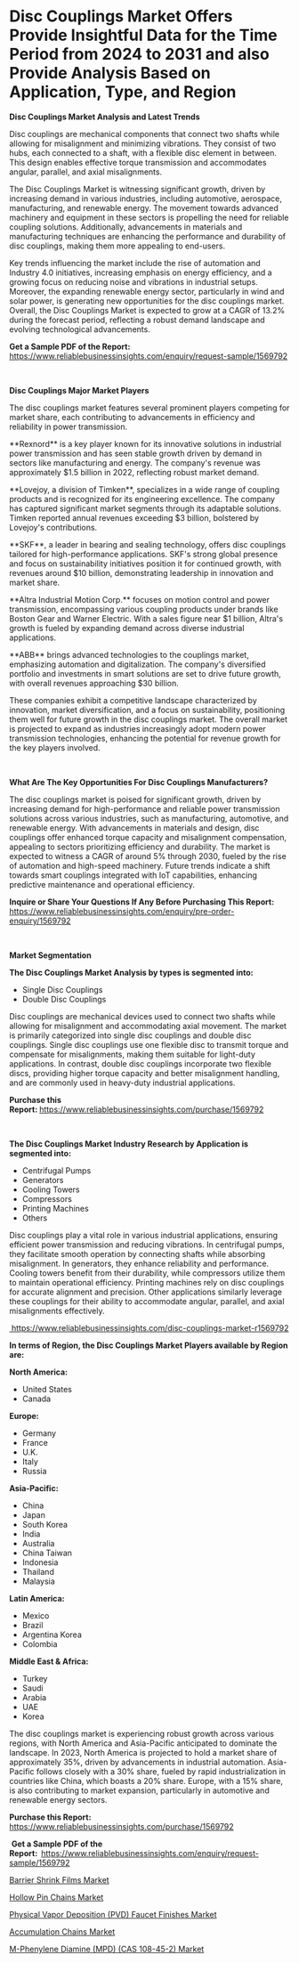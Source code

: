 <p><h1>Disc Couplings Market Offers Provide Insightful Data for the Time Period from 2024 to 2031 and also Provide Analysis Based on Application, Type, and Region</h1></p><p><strong>Disc Couplings Market Analysis and Latest Trends</strong></p>
<p><p>Disc couplings are mechanical components that connect two shafts while allowing for misalignment and minimizing vibrations. They consist of two hubs, each connected to a shaft, with a flexible disc element in between. This design enables effective torque transmission and accommodates angular, parallel, and axial misalignments.</p><p>The Disc Couplings Market is witnessing significant growth, driven by increasing demand in various industries, including automotive, aerospace, manufacturing, and renewable energy. The movement towards advanced machinery and equipment in these sectors is propelling the need for reliable coupling solutions. Additionally, advancements in materials and manufacturing techniques are enhancing the performance and durability of disc couplings, making them more appealing to end-users.</p><p>Key trends influencing the market include the rise of automation and Industry 4.0 initiatives, increasing emphasis on energy efficiency, and a growing focus on reducing noise and vibrations in industrial setups. Moreover, the expanding renewable energy sector, particularly in wind and solar power, is generating new opportunities for the disc couplings market. Overall, the Disc Couplings Market is expected to grow at a CAGR of 13.2% during the forecast period, reflecting a robust demand landscape and evolving technological advancements.</p></p>
<p><strong>Get a Sample PDF of the Report:&nbsp;</strong> <a href="https://www.reliablebusinessinsights.com/enquiry/request-sample/1569792?utm_campaign=1121&utm_medium=2&utm_source=Github&utm_content=ia&utm_term=14102024&utm_id=disc-couplings">https://www.reliablebusinessinsights.com/enquiry/request-sample/1569792</a></p>
<p>&nbsp;</p>
<p><strong>Disc Couplings Major Market Players</strong></p>
<p><p>The disc couplings market features several prominent players competing for market share, each contributing to advancements in efficiency and reliability in power transmission.</p><p>**Rexnord** is a key player known for its innovative solutions in industrial power transmission and has seen stable growth driven by demand in sectors like manufacturing and energy. The company's revenue was approximately $1.5 billion in 2022, reflecting robust market demand.</p><p>**Lovejoy, a division of Timken**, specializes in a wide range of coupling products and is recognized for its engineering excellence. The company has captured significant market segments through its adaptable solutions. Timken reported annual revenues exceeding $3 billion, bolstered by Lovejoy's contributions.</p><p>**SKF**, a leader in bearing and sealing technology, offers disc couplings tailored for high-performance applications. SKF's strong global presence and focus on sustainability initiatives position it for continued growth, with revenues around $10 billion, demonstrating leadership in innovation and market share.</p><p>**Altra Industrial Motion Corp.** focuses on motion control and power transmission, encompassing various coupling products under brands like Boston Gear and Warner Electric. With a sales figure near $1 billion, Altra's growth is fueled by expanding demand across diverse industrial applications.</p><p>**ABB** brings advanced technologies to the couplings market, emphasizing automation and digitalization. The company's diversified portfolio and investments in smart solutions are set to drive future growth, with overall revenues approaching $30 billion.</p><p>These companies exhibit a competitive landscape characterized by innovation, market diversification, and a focus on sustainability, positioning them well for future growth in the disc couplings market. The overall market is projected to expand as industries increasingly adopt modern power transmission technologies, enhancing the potential for revenue growth for the key players involved.</p></p>
<p>&nbsp;</p>
<p><strong>What Are The Key Opportunities For Disc Couplings Manufacturers?</strong></p>
<p><p>The disc couplings market is poised for significant growth, driven by increasing demand for high-performance and reliable power transmission solutions across various industries, such as manufacturing, automotive, and renewable energy. With advancements in materials and design, disc couplings offer enhanced torque capacity and misalignment compensation, appealing to sectors prioritizing efficiency and durability. The market is expected to witness a CAGR of around 5% through 2030, fueled by the rise of automation and high-speed machinery. Future trends indicate a shift towards smart couplings integrated with IoT capabilities, enhancing predictive maintenance and operational efficiency.</p></p>
<p><strong>Inquire or Share Your Questions If Any Before Purchasing This Report:</strong> <a href="https://www.reliablebusinessinsights.com/enquiry/pre-order-enquiry/1569792?utm_campaign=1121&utm_medium=2&utm_source=Github&utm_content=ia&utm_term=14102024&utm_id=disc-couplings">https://www.reliablebusinessinsights.com/enquiry/pre-order-enquiry/1569792</a></p>
<p>&nbsp;</p>
<p><strong>Market Segmentation</strong></p>
<p><strong>The Disc Couplings Market Analysis by types is segmented into:</strong></p>
<p><ul><li>Single Disc Couplings</li><li>Double Disc Couplings</li></ul></p>
<p><p>Disc couplings are mechanical devices used to connect two shafts while allowing for misalignment and accommodating axial movement. The market is primarily categorized into single disc couplings and double disc couplings. Single disc couplings use one flexible disc to transmit torque and compensate for misalignments, making them suitable for light-duty applications. In contrast, double disc couplings incorporate two flexible discs, providing higher torque capacity and better misalignment handling, and are commonly used in heavy-duty industrial applications.</p></p>
<p><strong>Purchase this Report:&nbsp;</strong><a href="https://www.reliablebusinessinsights.com/purchase/1569792?utm_campaign=1121&utm_medium=2&utm_source=Github&utm_content=ia&utm_term=14102024&utm_id=disc-couplings">https://www.reliablebusinessinsights.com/purchase/1569792</a></p>
<p>&nbsp;</p>
<p><strong>The Disc Couplings Market Industry Research by Application is segmented into:</strong></p>
<p><ul><li>Centrifugal Pumps</li><li>Generators</li><li>Cooling Towers</li><li>Compressors</li><li>Printing Machines</li><li>Others</li></ul></p>
<p><p>Disc couplings play a vital role in various industrial applications, ensuring efficient power transmission and reducing vibrations. In centrifugal pumps, they facilitate smooth operation by connecting shafts while absorbing misalignment. In generators, they enhance reliability and performance. Cooling towers benefit from their durability, while compressors utilize them to maintain operational efficiency. Printing machines rely on disc couplings for accurate alignment and precision. Other applications similarly leverage these couplings for their ability to accommodate angular, parallel, and axial misalignments effectively.</p></p>
<p><a href="https://www.reliablebusinessinsights.com/disc-couplings-market-r1569792?utm_campaign=1121&utm_medium=2&utm_source=Github&utm_content=ia&utm_term=14102024&utm_id=disc-couplings">&nbsp;https://www.reliablebusinessinsights.com/disc-couplings-market-r1569792</a></p>
<p><strong>In terms of Region, the Disc Couplings Market Players available by Region are:</strong></p>
<p>
    <p> <strong> North America: </strong>
        <ul>
            <li>United States</li>
            <li>Canada</li>
        </ul>
        </p> 
    <p> <strong> Europe: </strong>
        <ul>
            <li>Germany</li>
            <li>France</li>
            <li>U.K.</li>
            <li>Italy</li>
            <li>Russia</li>
        </ul>
        </p> 
    <p> <strong> Asia-Pacific: </strong>
        <ul>
            <li>China</li>
            <li>Japan</li>
            <li>South Korea</li>
            <li>India</li>
            <li>Australia</li>
            <li>China Taiwan</li>
            <li>Indonesia</li>
            <li>Thailand</li>
            <li>Malaysia</li>
        </ul>
        </p> 
    <p> <strong> Latin America: </strong>
        <ul>
            <li>Mexico</li>
            <li>Brazil</li>
            <li>Argentina Korea</li>
            <li>Colombia</li>
        </ul>
        </p> 
    <p> <strong> Middle East & Africa: </strong>
        <ul>
            <li>Turkey</li>
            <li>Saudi</li>
            <li>Arabia</li>
            <li>UAE</li>
            <li>Korea</li>
        </ul>
    </p>
    </p>
<p><p>The disc couplings market is experiencing robust growth across various regions, with North America and Asia-Pacific anticipated to dominate the landscape. In 2023, North America is projected to hold a market share of approximately 35%, driven by advancements in industrial automation. Asia-Pacific follows closely with a 30% share, fueled by rapid industrialization in countries like China, which boasts a 20% share. Europe, with a 15% share, is also contributing to market expansion, particularly in automotive and renewable energy sectors.</p></p>
<p><strong>Purchase this Report: </strong><a href="https://www.reliablebusinessinsights.com/purchase/1569792?utm_campaign=1121&utm_medium=2&utm_source=Github&utm_content=ia&utm_term=14102024&utm_id=disc-couplings">https://www.reliablebusinessinsights.com/purchase/1569792</a></p>
<p>&nbsp;<strong>Get a Sample PDF of the Report:&nbsp;&nbsp;</strong><a href="https://www.reliablebusinessinsights.com/enquiry/request-sample/1569792?utm_campaign=1121&utm_medium=2&utm_source=Github&utm_content=ia&utm_term=14102024&utm_id=disc-couplings">https://www.reliablebusinessinsights.com/enquiry/request-sample/1569792</a></p>
<p><strong></strong></p>
<p><p><a href="https://www.linkedin.com/pulse/investment-opportunities-barrier-shrink-films-sector-risk-roz9f?utm_campaign=1121&utm_medium=2&utm_source=Github&utm_content=ia&utm_term=14102024&utm_id=disc-couplings">Barrier Shrink Films Market</a></p><p><a href="https://github.com/fadrijbtavist/Market-Research-Report-List-1/blob/main/hollow-pin-chains-market.md?utm_campaign=1121&utm_medium=2&utm_source=Github&utm_content=ia&utm_term=14102024&utm_id=disc-couplings">Hollow Pin Chains Market</a></p><p><a href="https://www.linkedin.com/pulse/physical-vapor-deposition-pvd-faucet-finishes-market-global-sjhae?utm_campaign=1121&utm_medium=2&utm_source=Github&utm_content=ia&utm_term=14102024&utm_id=disc-couplings">Physical Vapor Deposition (PVD) Faucet Finishes Market</a></p><p><a href="https://github.com/avilarotedlowkog/Market-Research-Report-List-1/blob/main/accumulation-chains-market.md?utm_campaign=1121&utm_medium=2&utm_source=Github&utm_content=ia&utm_term=14102024&utm_id=disc-couplings">Accumulation Chains Market</a></p><p><a href="https://www.linkedin.com/pulse/m-phenylene-diamine-mpd-cas-108-45-2-market-opportunities-kibye?utm_campaign=1121&utm_medium=2&utm_source=Github&utm_content=ia&utm_term=14102024&utm_id=disc-couplings">M-Phenylene Diamine (MPD) (CAS 108-45-2) Market</a></p></p>